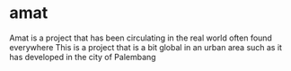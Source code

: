 # amat
Amat is a project that has been circulating in the real world often found everywhere This is a project that is a bit global in an urban area such as it has developed in the city of Palembang

